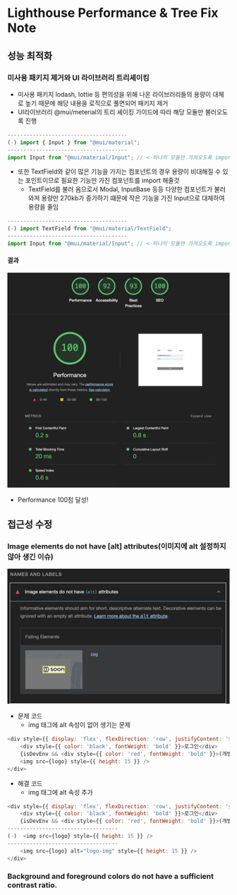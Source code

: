 # Lighthouse Performance & Tree Fix Note

## 성능 최적화

### 미사용 패키지 제거와 UI 라이브러리 트리셰이킹
- 미사용 패키지 lodash, lottie 등 편의성을 위해 나온 라이브러리들의 용량이 대체로 높기 때문에 해당 내용을 로직으로 풀면되어 패키지 제거
- UI라이브러리 @mui/meterial의 트리 셰이킹 가이드에 따라 해당 모듈만 불러오도록 진행
```js
--------------------------------------
(-) import { Input } from "@mui/material";
--------------------------------------
import Input from "@mui/material/Input"; // <-하나의 모듈만 가져오도록 import
```
  - 또한 TextField와 같이 많은 기능을 가지는 컴포넌트의 경우 용량이 비대해질 수 있는 포인트이므로 필요한 기능만 가진 컴포넌트를 import 해줄것
    - TextField를 불러 옴으로서 Modal, InputBase 등등 다양한 컴포넌트가 불러와져 용량만 270kb가 증가하기 떄문에 작은 기능을 가진 Input으로 대체하여 용량을 줄임
```js
--------------------------------------
(-) import TextField from "@mui/material/TextField"; 
--------------------------------------
import Input from "@mui/material/Input"; // <-하나의 모듈만 가져오도록 import
```

#### 결과
![alt text](image-2.png)
- Performance 100점 달성!

## 접근성 수정

### Image elements do not have [alt] attributes(이미지에 alt 설정하지 않아 생긴 이슈)
![alt text](image.png)

- 문제 코드
  - img 태그에 alt 속성이 없어 생기는 문제
```js
<div style={{ display: 'flex', flexDirection: 'row', justifyContent: 'space-between', alignItems: 'center' }}>
    <div style={{ color: 'black', fontWeight: 'bold' }}>로그인</div>
    {isDevEnv && <div style={{ color: 'red', fontWeight: 'bold' }}>(개발환경)</div>}
    <img src={logo} style={{ height: 15 }} />
</div>
```

- 해결 코드
  - img 태그에 alt 속성 추가
```js
<div style={{ display: 'flex', flexDirection: 'row', justifyContent: 'space-between', alignItems: 'center' }}>
    <div style={{ color: 'black', fontWeight: 'bold' }}>로그인</div>
    {isDevEnv && <div style={{ color: 'red', fontWeight: 'bold' }}>(개발환경)</div>}
-----------------------------------
(-)  <img src={logo} style={{ height: 15 }} />
-----------------------------------
    <img src={logo} alt="logo-img" style={{ height: 15 }} />
</div>
```

### Background and foreground colors do not have a sufficient contrast ratio.